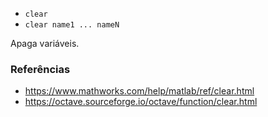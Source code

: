 * `clear`
* `clear name1 ... nameN`

Apaga variáveis.

### Referências

* https://www.mathworks.com/help/matlab/ref/clear.html
* https://octave.sourceforge.io/octave/function/clear.html
